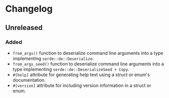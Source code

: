 # Changelog

## Unreleased
### Added
- `from_args()` function to deserialize command line arguments into a type implementing `serde::de::Deserialize`.
- `from_args_seed()` function to deserialize command line arguments into a type implementing `serde::de::DeserializeSeed + Copy`.
- `#[help]` attribute for generating help text using a struct or enum's documentation.
- `#[version]` attribute for including version information in a struct or enum.

